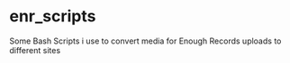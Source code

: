 enr_scripts
===========

Some Bash Scripts i use to convert media for Enough Records uploads to different sites
